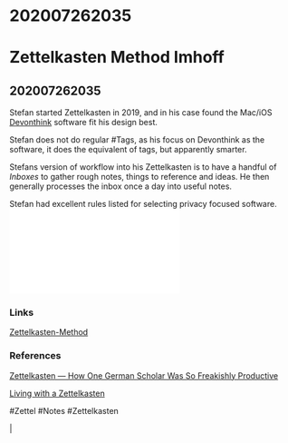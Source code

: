 # 202007262035



# Zettelkasten Method Imhoff
## 202007262035

Stefan started Zettelkasten in 2019, and in his case found the Mac/iOS [Devonthink]() software fit his design best.

Stefan does not do regular #Tags, as his focus on Devonthink as the software, it does the equivalent of tags, but apparently smarter.

Stefans version of workflow into his Zettelkasten is to have a handful of *Inboxes* to gather rough notes, things to reference and ideas. He then generally processes the inbox once a day into useful notes.

Stefan had excellent rules listed for selecting privacy focused software.
![202007262114-Selecting-Software-Privacy](202007262114-Selecting-Software-Privacy.md)


### Links

[Zettelkasten-Method](Zettelkasten-Method.md)

### References

[Zettelkasten — How One German Scholar Was So Freakishly Productive](https://writingcooperative.com/zettelkasten-how-one-german-scholar-was-so-freakishly-productive-997e4e0ca125)

[Living with a Zettelkasten](https://omxi.se/2015-06-21-living-with-a-zettelkasten.html)



#Zettel #Notes #Zettelkasten

| 

